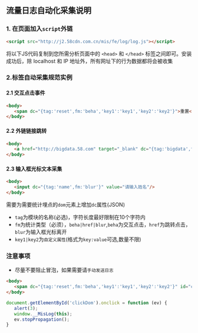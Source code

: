 ## 流量日志自动化采集说明

### 1. 在页面加入`script`外链
```html
<script src="http://j2.58cdn.com.cn/mis/fe/log/log.js"></script>
```
将以下JS代码复制到您所需分析页面中的 `<head>` 和 `</head>` 标签之间即可。安装成功后，除 localhost 和 IP 地址外，所有网址下的行为数据都将会被收集

### 2.标签自动采集规范实例

#### 2.1 交互点击事件
```html
<body>
   <span dc="{tag:'reset',fm:'beha','key1':'key1','key2':'key2'}">重置</span>
</body>
```

#### 2.2 外链链接跳转
```html
<body>
   <a href="http://bigdata.58.com" target="_blank" dc="{tag:'bigdata',fm:'href','key1':'key1','key2':'key2'}">大数据</a>
</body>
```

#### 2.3 输入框光标文本采集
```html
<body>
   <input dc="{tag:'name',fm:'blur'}" value="请输入姓名"/>
</body>
```

需要为需要统计埋点的`dom`元素上增加`dc`属性(JSON)
- `tag`为模块的名称(必选)，字符长度最好限制在10个字符内
- `fm`为统计类型（必须），`beha|href|blur`,`beha`为交互点击，`href`为跳转点击，`blur`为输入框光标离开
- `key1|key2`为`自定义属性`(格式为`key:value`可选,数量不限)

### 注意事项
- 尽量不要阻止冒泡，如果需要请`手动发送日志`
```html
<body>
   <span dc="{tag:'reset',fm:'beha','key1':'key1','key2':'key2'}" id="clickDom">我会阻止冒泡</span>
</body>
```
```javascript
document.getElementById('clickDom').onclick = function (ev) {
   alert(3);
   window.__MisLog(this);
   ev.stopPropagation();
}
```
